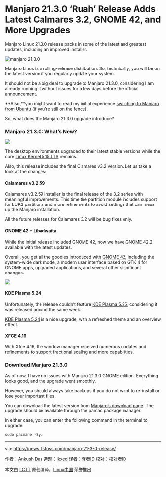 [#]: subject: "Manjaro 21.3.0 ‘Ruah’ Release Adds Latest Calmares 3.2, GNOME 42, and More Upgrades"
[#]: via: "https://news.itsfoss.com/manjaro-21-3-0-release/"
[#]: author: "Ankush Das https://news.itsfoss.com/author/ankush/"
[#]: collector: "lkxed"
[#]: translator: "lkxed"
[#]: reviewer: " "
[#]: publisher: " "
[#]: url: " "

Manjaro 21.3.0 ‘Ruah’ Release Adds Latest Calmares 3.2, GNOME 42, and More Upgrades
======
Manjaro Linux 21.3.0 release packs in some of the latest and greatest updates, including an improved installer.

![manjaro 21.3.0][1]

Manjaro Linux is a rolling-release distribution. So, technically, you will be on the latest version if you regularly update your system.

It should not be a big deal to upgrade to Manjaro 21.3.0, considering I am already running it without issues for a few days before the official announcement.

**Also,**you might want to read my initial experience [switching to Manjaro from Ubuntu][2] (if you’re still on the fence).

So, what does the Manjaro 21.3.0 upgrade introduce?

### Manjaro 21.3.0: What’s New?

![][3]

The desktop environments upgraded to their latest stable versions while the core [Linux Kernel 5.15 LTS][4] remains.

Also, this release includes the final Clamares v3.2 version. Let us take a look at the changes:

#### Calamares v3.2.59

Calamares v3.2.59 installer is the final release of the 3.2 series with meaningful improvements. This time the partition module includes support for LUKS partitions and more refinements to avoid settings that can mess up the Manjaro installation.

All the future releases for Calamares 3.2 will be bug fixes only.

#### GNOME 42 + Libadwaita

While the initial release included GNOME 42, now we have GNOME 42.2 available with the latest updates.

Overall, you get all the goodies introduced with [GNOME 42][5], including the system-wide dark mode, a modern user interface based on GTK 4 for GNOME apps, upgraded applications, and several other significant changes.

![][6]

#### KDE Plasma 5.24

Unfortunately, the release couldn’t feature [KDE Plasma 5.25][7], considering it was released around the same week.

[KDE Plasma 5.24][8] is a nice upgrade, with a refreshed theme and an overview effect.

#### XFCE 4.16

With Xfce 4.16, the window manager received numerous updates and refinements to support fractional scaling and more capabilities.

### Download Manjaro 21.3.0

As of now, I have no issues with Manjaro 21.3.0 GNOME edition. Everything looks good, and the upgrade went smoothly.

However, you should always take backups if you do not want to re-install or lose your important files.

You can download the latest version from [Manjaro’s download page][9]. The upgrade should be available through the pamac package manager.

In either case, you can enter the following command in the terminal to upgrade:

```
sudo pacmane -Syu
```

--------------------------------------------------------------------------------

via: https://news.itsfoss.com/manjaro-21-3-0-release/

作者：[Ankush Das][a]
选题：[lkxed][b]
译者：[译者ID](https://github.com/译者ID)
校对：[校对者ID](https://github.com/校对者ID)

本文由 [LCTT](https://github.com/LCTT/TranslateProject) 原创编译，[Linux中国](https://linux.cn/) 荣誉推出

[a]: https://news.itsfoss.com/author/ankush/
[b]: https://github.com/lkxed
[1]: https://news.itsfoss.com/wp-content/uploads/2022/06/manjaro-21-3-0-ruah-release.jpg
[2]: https://news.itsfoss.com/manjaro-linux-experience/
[3]: https://news.itsfoss.com/wp-content/uploads/2022/06/manjaro-gnome-42-2-1024x576.jpg
[4]: https://news.itsfoss.com/linux-kernel-5-15-release/
[5]: https://news.itsfoss.com/gnome-42-release/
[6]: https://news.itsfoss.com/wp-content/uploads/2022/06/manjaro-21-3-neofetch.png
[7]: https://news.itsfoss.com/kde-plasma-5-25-release/
[8]: https://news.itsfoss.com/kde-plasma-5-24-lts-release/
[9]: https://manjaro.org/download/
